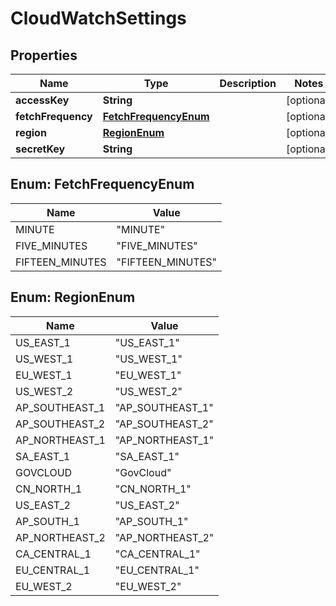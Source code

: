 
# CloudWatchSettings

## Properties
Name | Type | Description | Notes
------------ | ------------- | ------------- | -------------
**accessKey** | **String** |  |  [optional]
**fetchFrequency** | [**FetchFrequencyEnum**](#FetchFrequencyEnum) |  |  [optional]
**region** | [**RegionEnum**](#RegionEnum) |  |  [optional]
**secretKey** | **String** |  |  [optional]


<a name="FetchFrequencyEnum"></a>
## Enum: FetchFrequencyEnum
Name | Value
---- | -----
MINUTE | &quot;MINUTE&quot;
FIVE_MINUTES | &quot;FIVE_MINUTES&quot;
FIFTEEN_MINUTES | &quot;FIFTEEN_MINUTES&quot;


<a name="RegionEnum"></a>
## Enum: RegionEnum
Name | Value
---- | -----
US_EAST_1 | &quot;US_EAST_1&quot;
US_WEST_1 | &quot;US_WEST_1&quot;
EU_WEST_1 | &quot;EU_WEST_1&quot;
US_WEST_2 | &quot;US_WEST_2&quot;
AP_SOUTHEAST_1 | &quot;AP_SOUTHEAST_1&quot;
AP_SOUTHEAST_2 | &quot;AP_SOUTHEAST_2&quot;
AP_NORTHEAST_1 | &quot;AP_NORTHEAST_1&quot;
SA_EAST_1 | &quot;SA_EAST_1&quot;
GOVCLOUD | &quot;GovCloud&quot;
CN_NORTH_1 | &quot;CN_NORTH_1&quot;
US_EAST_2 | &quot;US_EAST_2&quot;
AP_SOUTH_1 | &quot;AP_SOUTH_1&quot;
AP_NORTHEAST_2 | &quot;AP_NORTHEAST_2&quot;
CA_CENTRAL_1 | &quot;CA_CENTRAL_1&quot;
EU_CENTRAL_1 | &quot;EU_CENTRAL_1&quot;
EU_WEST_2 | &quot;EU_WEST_2&quot;



